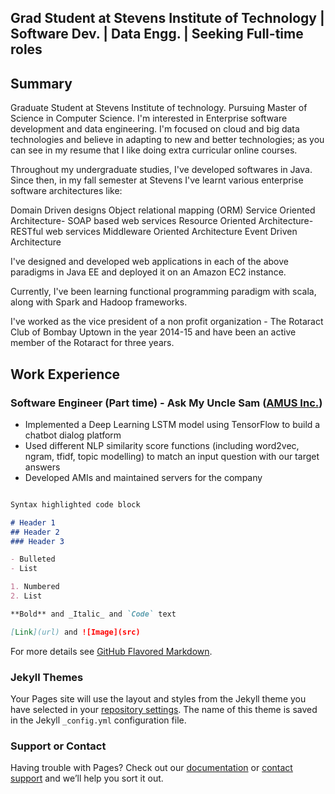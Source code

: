 ## Grad Student at Stevens Institute of Technology | Software Dev. | Data Engg. | Seeking Full-time roles

## Summary

Graduate Student at Stevens Institute of technology.
Pursuing Master of Science in Computer Science.
I'm interested in Enterprise software development and data engineering. I'm focused on cloud and big data technologies and believe in adapting to new and better technologies; as you can see in my resume that I like doing extra curricular online courses.

Throughout my undergraduate studies, I've developed softwares in Java. Since then, in my fall semester at Stevens I've learnt various enterprise software architectures like:

Domain Driven designs
Object relational mapping (ORM)
Service Oriented Architecture- SOAP based web services
Resource Oriented Architecture- RESTful web services
Middleware Oriented Architecture
Event Driven Architecture

I've designed and developed web applications in each of the above paradigms in Java EE and deployed it on an Amazon EC2 instance.

Currently, I've been learning functional programming paradigm with scala, along with Spark and Hadoop frameworks.

I've worked as the vice president of a non profit organization - The Rotaract Club of Bombay Uptown in the year 2014-15 and have been an active member of the Rotaract for three years.


## Work Experience

### Software Engineer (Part time) - Ask My Uncle Sam ([AMUS Inc.](http://amusinc.co/))
- Implemented a Deep Learning LSTM model using TensorFlow to build a chatbot dialog platform
- Used different NLP similarity score functions (including word2vec, ngram, tfidf, topic modelling) to match an input question with our target answers
- Developed AMIs and maintained servers for the company


```markdown

Syntax highlighted code block

# Header 1
## Header 2
### Header 3

- Bulleted
- List

1. Numbered
2. List

**Bold** and _Italic_ and `Code` text

[Link](url) and ![Image](src)
```

For more details see [GitHub Flavored Markdown](https://guides.github.com/features/mastering-markdown/).

### Jekyll Themes

Your Pages site will use the layout and styles from the Jekyll theme you have selected in your [repository settings](https://github.com/ishan1611/ishan1611.github.io/settings). The name of this theme is saved in the Jekyll `_config.yml` configuration file.

### Support or Contact

Having trouble with Pages? Check out our [documentation](https://help.github.com/categories/github-pages-basics/) or [contact support](https://github.com/contact) and we’ll help you sort it out.
